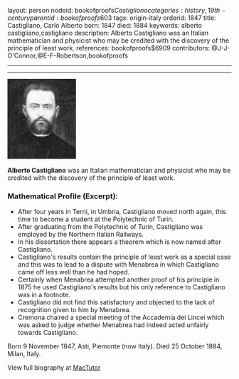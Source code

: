 layout: person
nodeid: bookofproofs$Castigliano
categories: history,19th-century
parentid: bookofproofs$603
tags: origin-italy
orderid: 1847
title: Castigliano, Carlo Alberto
born: 1847
died: 1884
keywords: alberto castigliano,castigliano
description: Alberto Castigliano was an Italian mathematician and physicist who may be credited with the discovery of the principle of least work.
references: bookofproofs$6909
contributors: @J-J-O'Connor,@E-F-Robertson,bookofproofs

---



---

![Castigliano.jpg](https://github.com/bookofproofs/bookofproofs.github.io/blob/main/_sources/_assets/images/portraits/Castigliano.jpg?raw=true)

**Alberto Castigliano** was an Italian mathematician and physicist who may be credited with the discovery of the principle of least work.

### Mathematical Profile (Excerpt):
* After four years in Terni, in Umbria, Castigliano moved north again, this time to become a student at the Polytechnic of Turin.
* After graduating from the Polytechnic of Turin, Castigliano was employed by the Northern Italian Railways.
* In his dissertation there appears a theorem which is now named after Castigliano.
* Castigliano's results contain the principle of least work as a special case and this was to lead to a dispute with Menabrea in which Castigliano came off less well than he had hoped.
* Certainly when Menabrea attempted another proof of his principle in 1875 he used Castigliano's results but his only reference to Castigliano was in a footnote.
* Castigliano did not find this satisfactory and objected to the lack of recognition given to him by Menabrea.
* Cremona chaired a special meeting of the Accademia dei Lincei which was asked to judge whether Menabrea had indeed acted unfairly towards Castigliano.

Born 9 November 1847, Asti, Piemonte (now Italy). Died 25 October 1884, Milan, Italy.

View full biography at [MacTutor](https://mathshistory.st-andrews.ac.uk/Biographies/Castigliano/)
